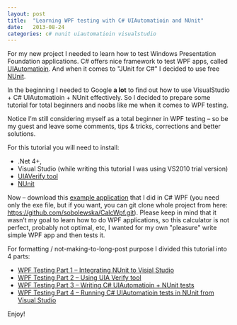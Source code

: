 ```yaml
---
layout: post
title:  "Learning WPF testing with C# UIAutomatioin and NUnit"
date:   2013-08-24
categories: c# nunit uiautomatioin visualstudio 
---
```


For my new project I needed to learn how to test Windows Presentation Foundation applications. C# offers nice framework to test WPF apps, called <a href="http://msdn.microsoft.com/en-us/library/ms747327.aspx" target="_blank">UIAutomatioin</a>. And when it comes to "JUnit for C#" I decided to use free <a href="http://www.nunit.org/" target="_blank">NUnit</a>.

In the beginning I needed to Google **a lot** to find out how to use VisualStudio + C# UIAutomatioin + NUnit effectively. So I decided to prepare some tutorial for total beginners and noobs like me when it comes to WPF testing.

Notice I’m still considering myself as a total beginner in WPF testing – so be my guest and leave some comments, tips &amp; tricks, corrections and better solutions.

For this tutorial you will need to install:

* .Net 4+,
* Visual Studio (while writing this tutorial I was using VS2010 trial version)
* <a href="http://uiautomationverify.codeplex.com/" target="_blank">UIAVerify tool</a>
* <a href="http://www.nunit.org/" target="_blank">NUnit</a>

Now – download this <a href="https://github.com/sobolewska/CalcWpf/blob/master/CalcWpf/bin/Release/CalcWpf.exe" target="_blank">example application</a> that I did in C# WPF (you need only the exe file, but if you want, you can git clone whole project from here: https://github.com/sobolewska/CalcWpf.git). Please keep in mind that it wasn’t my goal to learn how to do WPF applications, so this calculator is not perfect, probably not optimal, etc, I wanted for my own "pleasure" write simple WPF app and then tests it.

For formatting / not-making-to-long-post purpose I divided this tutorial into 4 parts:

* <a href="/blog/WPF-Testing-Part-1---Integrating-NUnit-to-Visual-Studio/" target="_blank">WPF Testing Part 1 – Integrating NUnit to Visial Studio</a>
* <a href="/blog/WPF-Testing-Part-2---Using-UIAVerify-tool/" target="_blank">WPF Testing Part 2 – Using UIA Verify tool</a>
* <a href="/blog/WPF-Testing-Part-3---Writing-C%23-UIAutomatioin-+-NUnit-tests/" target="_blank">WPF Testing Part 3 – Writing C# UIAutomatioin + NUnit tests</a>
* <a href="/blog/WPF-Testing-Part-4---Running-C%23-UIAutomatioin-tests-in-NUnit-from-Visual-Studio/" target="_blank">WPF Testing Part 4 – Running C# UIAutomatioin tests in NUnit from Visual Studio</a>

Enjoy!